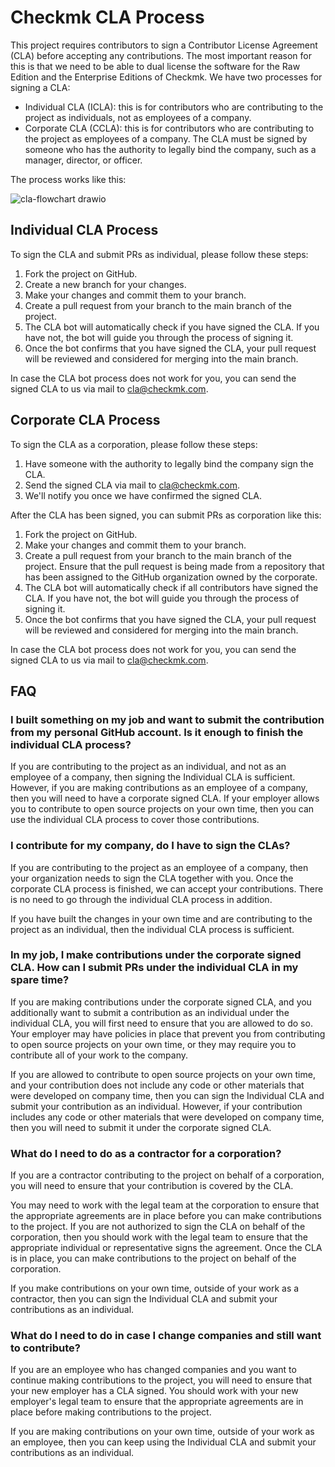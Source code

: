 # Checkmk CLA Process

This project requires contributors to sign a Contributor License Agreement (CLA) before accepting any contributions. The most important reason for this is that we need to be able to dual license the software for the Raw Edition and the Enterprise Editions of Checkmk.
We have two processes for signing a CLA:
- Individual CLA (ICLA): this is for contributors who are contributing to the project as individuals, not as employees of a company.
- Corporate CLA (CCLA): this is for contributors who are contributing to the project as employees of a company. The CLA must be signed by someone who has the authority to legally bind the company, such as a manager, director, or officer.

The process works like this:

![cla-flowchart drawio](https://user-images.githubusercontent.com/129958627/233366886-ddb757c2-df4e-44ff-a565-a91641fdfd6e.png)

## Individual CLA Process

To sign the CLA and submit PRs as individual, please follow these steps:
1. Fork the project on GitHub.
2. Create a new branch for your changes.
3. Make your changes and commit them to your branch.
4. Create a pull request from your branch to the main branch of the project.
5. The CLA bot will automatically check if you have signed the CLA. If you have not, the bot will guide you through the process of signing it.
6. Once the bot confirms that you have signed the CLA, your pull request will be reviewed and considered for merging into the main branch.

In case the CLA bot process does not work for you, you can send the signed CLA to us via mail to cla@checkmk.com.

## Corporate CLA Process

To sign the CLA as a corporation, please follow these steps:
1. Have someone with the authority to legally bind the company sign the CLA.
2. Send the signed CLA via mail to cla@checkmk.com.
3. We'll notify you once we have confirmed the signed CLA.

After the CLA has been signed, you can submit PRs as corporation like this:
1. Fork the project on GitHub.
2. Make your changes and commit them to your branch.
3. Create a pull request from your branch to the main branch of the project. Ensure that the pull request is being made from a repository that has been assigned to the GitHub organization owned by the corporate.
4. The CLA bot will automatically check if all contributors have signed the CLA. If you have not, the bot will guide you through the process of signing it.
5. Once the bot confirms that you have signed the CLA, your pull request will be reviewed and considered for merging into the main branch.

In case the CLA bot process does not work for you, you can send the signed CLA to us via mail to cla@checkmk.com.

## FAQ

### I built something on my job and want to submit the contribution from my personal GitHub account. Is it enough to finish the individual CLA process?
If you are contributing to the project as an individual, and not as an employee of a company, then signing the Individual CLA is sufficient. However, if you are making contributions as an employee of a company, then you will need to have a corporate signed CLA. If your employer allows you to contribute to open source projects on your own time, then you can use the individual CLA process to cover those contributions.

### I contribute for my company, do I have to sign the CLAs?
If you are contributing to the project as an employee of a company, then your organization needs to sign the CLA together with you. Once the corporate CLA process is finished, we can accept your contributions. There is no need to go through the individual CLA process in addition.

If you have built the changes in your own time and are contributing to the project as an individual, then the individual CLA process is sufficient.

### In my job, I make contributions under the corporate signed CLA. How can I submit PRs under the individual CLA in my spare time?
If you are making contributions under the corporate signed CLA, and you additionally want to submit a contribution as an individual under the individual CLA, you will first need to ensure that you are allowed to do so. Your employer may have policies in place that prevent you from contributing to open source projects on your own time, or they may require you to contribute all of your work to the company.

If you are allowed to contribute to open source projects on your own time, and your contribution does not include any code or other materials that were developed on company time, then you can sign the Individual CLA and submit your contribution as an individual. However, if your contribution includes any code or other materials that were developed on company time, then you will need to submit it under the corporate signed CLA.

### What do I need to do as a contractor for a corporation?
If you are a contractor contributing to the project on behalf of a corporation, you will need to ensure that your contribution is covered by the CLA.

You may need to work with the legal team at the corporation to ensure that the appropriate agreements are in place before you can make contributions to the project. If you are not authorized to sign the CLA on behalf of the corporation, then you should work with the legal team to ensure that the appropriate individual or representative signs the agreement. Once the CLA is in place, you can make contributions to the project on behalf of the corporation.

If you make contributions on your own time, outside of your work as a contractor, then you can sign the Individual CLA and submit your contributions as an individual.

### What do I need to do in case I change companies and still want to contribute?
If you are an employee who has changed companies and you want to continue making contributions to the project, you will need to ensure that your new employer has a CLA signed. You should work with your new employer's legal team to ensure that the appropriate agreements are in place before making contributions to the project.

If you are making contributions on your own time, outside of your work as an employee, then you can keep using the Individual CLA and submit your contributions as an individual.
